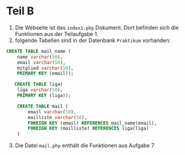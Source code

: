 # Teil B

1. Die Webseite ist das `index1.php` Dokument. Dort befinden sich die Funktionen aus der Teilaufgabe 1.
2. folgende Tabellen sind in der Datenbank `Praktikum` vorhanden:

```sql
CREATE TABLE mail_name (
    name varchar(50),
    email varchar(50),
    mitglied varchar(50),
    PRIMARY KEY (email));

   CREATE TABLE liga(
    liga varchar(50),
    PRIMARY KEY (liga));

    CREATE TABLE mail (
        email varchar(50),
        mailliste varchar(50),
        FOREIGN KEY (email) REFERENCES mail_name(email),
        FOREIGN KEY (mailliste) REFERENCES liga(liga)
    )
```
3. Die Datei `mail.php` enthält die Funktionen aus Aufgabe 7



